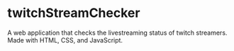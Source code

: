 # twitchStreamChecker
A web application that checks the livestreaming status of twitch streamers. Made with HTML, CSS, and JavaScript.
